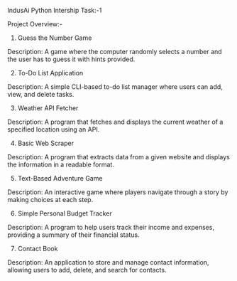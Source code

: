 IndusAi Python Intership Task:-1

Project Overview:-

1. Guess the Number Game
   
Description: A game where the computer randomly selects a number and the user has to guess it with hints provided.

2. To-Do List Application
 
Description: A simple CLI-based to-do list manager where users can add, view, and delete tasks.

3. Weather API Fetcher
 
Description: A program that fetches and displays the current weather of a specified location using an API.

4. Basic Web Scraper

Description: A program that extracts data from a given website and displays the information in a readable format.

5. Text-Based Adventure Game

Description: An interactive game where players navigate through a story by making choices at each step.

6. Simple Personal Budget Tracker

Description: A program to help users track their income and expenses, providing a summary of their financial status.

7. Contact Book
   
Description: An application to store and manage contact information, allowing users to add, delete, and search for contacts.

